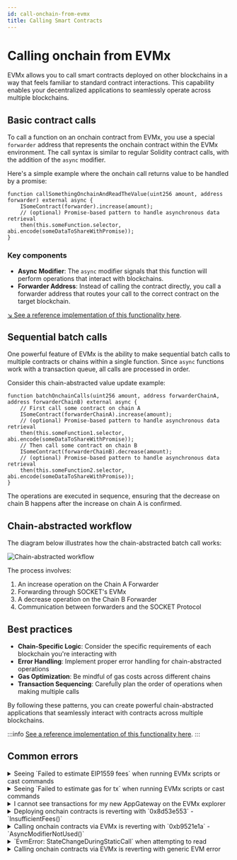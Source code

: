 ```yaml
---
id: call-onchain-from-evmx
title: Calling Smart Contracts
---
```


# Calling onchain from EVMx

EVMx allows you to call smart contracts deployed on other blockchains in a way that feels familiar to standard contract interactions. This capability enables your decentralized applications to seamlessly operate across multiple blockchains.

## Basic contract calls

To call a function on an onchain contract from EVMx, you use a special `forwarder` address that represents the onchain contract within the EVMx environment. The call syntax is similar to regular Solidity contract calls, with the addition of the `async` modifier.

Here's a simple example where the onchain call returns value to be handled by a promise:

```solidity
function callSomethingOnchainAndReadTheValue(uint256 amount, address forwarder) external async {
    ISomeContract(forwarder).increase(amount);
    // (optional) Promise-based pattern to handle asynchronous data retrieval
    then(this.someFunction.selector, abi.encode(someDataToShareWithPromise));
}
```

### Key components

- **Async Modifier**: The `async` modifier signals that this function will perform operations that interact with blockchains.
- **Forwarder Address**: Instead of calling the contract directly, you call a forwarder address that routes your call to the correct contract on the target blockchain.

[↘ See a reference implementation of this functionality here](https://github.com/SocketDotTech/socket-test-app/tree/master/src/write).

## Sequential batch calls

One powerful feature of EVMx is the ability to make sequential batch calls to multiple contracts or chains within a single function. Since `async` functions work with a transaction queue, all calls are processed in order.

Consider this chain-abstracted value update example:

```solidity
function batchOnchainCalls(uint256 amount, address forwarderChainA, address forwarderChainB) external async {
    // First call some contract on chain A
    ISomeContract(forwarderChainA).increase(amount);
    // (optional) Promise-based pattern to handle asynchronous data retrieval
    then(this.someFunction1.selector, abi.encode(someDataToShareWithPromise));
    // Then call some contract on chain B
    ISomeContract(forwarderChainB).decrease(amount);
    // (optional) Promise-based pattern to handle asynchronous data retrieval
    then(this.someFunction2.selector, abi.encode(someDataToShareWithPromise));
}
```

The operations are executed in sequence, ensuring that the decrease on chain B happens after the increase on chain A is confirmed.

## Chain-abstracted workflow

The diagram below illustrates how the chain-abstracted batch call works:

<div style={{ display: 'flex', justifyContent: 'center' }}>
    <img src="/img/write-example.svg" alt="Chain-abstracted workflow" style={{ width: '70%' }} />
</div>

The process involves:
1. An increase operation on the Chain A Forwarder
1. Forwarding through SOCKET's EVMx
1. A decrease operation on the Chain B Forwarder
1. Communication between forwarders and the SOCKET Protocol

## Best practices

- **Chain-Specific Logic**: Consider the specific requirements of each blockchain you're interacting with
- **Error Handling**: Implement proper error handling for chain-abstracted operations
- **Gas Optimization**: Be mindful of gas costs across different chains
- **Transaction Sequencing**: Carefully plan the order of operations when making multiple calls

By following these patterns, you can create powerful chain-abstracted applications that seamlessly interact with contracts across multiple blockchains.

:::info
[See a reference implementation of this functionality here](https://github.com/SocketDotTech/socket-test-app/tree/master/src/write).
:::

## Common errors

<details>
   <summary>Seeing `Failed to estimate EIP1559 fees` when running EVMx scripts or cast commands</summary>

    Please ensure you have `--legacy` flag when running the commands.
</details>

<details>
   <summary>Seeing `Failed to estimate gas for tx` when running EVMx scripts or cast commands</summary>

    Please ensure you have ` --with-gas-price 0` flag when running scripts and ` --gas-price 0` flag when running commands.
</details>

<details>
   <summary>I cannot see transactions for my new AppGateway on the EVMx explorer</summary>

    If you are running the forge scripts in the starter-kit. Please confirm you have updated the `APP_GATEWAY` variable on the `.env` file.

    If you have exported your `.env` file, please confirm that the variable is up to date on your environment.
</details>

<details>
   <summary>Deploying onchain contracts is reverting with `0x8d53e553` - `InsufficientFees()`</summary>

    Please confirm you have deposited enough to pay for fees.
    - See how to [Deposit funds](/getting-started#deposit-funds).
    - [Check your AppGateway fee balance](/getting-started#check-your-account-credit-balance).
</details>

<details>
   <summary>Calling onchain contracts via EVMx is reverting with `0xb9521e1a` - `AsyncModifierNotUsed()`</summary>

    Please confirm the function you're calling has the `async` modifier as it is expected to wait for a promise since it is either reading or writing information onchain. See [key components for onchain calls](/call-onchain-from-evmx#key-components).
</details>

<details>
   <summary>`EvmError: StateChangeDuringStaticCall` when attempting to read</summary>

   Please ensure your interfaces have modifiers stripped. See [Interface modifications](/read-onchain-from-evmx#interface-modifications) for more information.
</details>

<details>
   <summary>Calling onchain contracts via EVMx is reverting with generic EVM error</summary>

    Please confirm you are passing the forwarder contract address and not the onchain contract address. See [key components for onchain calls](/call-onchain-from-evmx#key-components).
</details>
